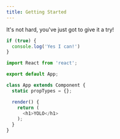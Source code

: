 ```yaml
---
title: Getting Started
---
```


It's not hard, you've just got to give it a try!

```javascript
if (true) {
  console.log('Yes I can!')
}

import React from 'react';

export default App;

class App extends Component {
  static propTypes = {};

  render() {
    return (
      <h1>YOLO</h1>
    );
  }
}
```
